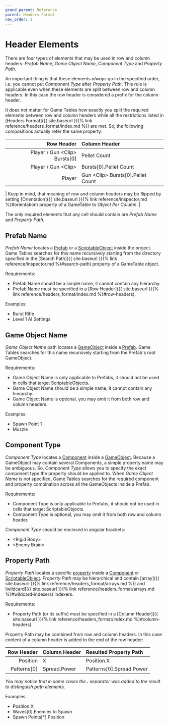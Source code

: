 ```yaml
---
grand_parent: Reference
parent: Headers Format
nav_order: 1
---
```

# Header Elements

There are four types of elements that may be used in row and column headers: *Prefab Name*, *Game Object Name*, *Component Type* and *Property Path*.

An important thing is that these elements *always* go in the specified order, i.e. you cannot put *Component Type* after *Property Path*. This rule is applicable even when these elements are split between row and column headers. In this case the row header is considered a prefix for the column header.

It does not matter for Game Tables how exactly you split the required elements between row and column headers while all the restrictions listed in [Headers Format]({{ site.baseurl }}{% link reference/headers_format/index.md %}) are met. So, the following compositions actually refer the same property:

| Row Header                      | Column Header                       |
|--------------------------------:|:------------------------------------|
| Player / Gun \<Clip\> Bursts[0] | Pellet Count                        |
| Player / Gun \<Clip\>           | Bursts[0].Pellet Count              |
| Player                          | Gun \<Clip\> Bursts[0].Pellet Count |

| Keep in mind, that meaning of row and column headers may be flipped by setting [Orientation]({{ site.baseurl }}{% link reference/inspector.md %}#orientation) property of a GameTable to *Object Per Column*. |

The only required elements that any cell should contain are *Prefab Name* and *Property Path*.

## Prefab Name

*Prefab Name* locates a [Prefab](https://docs.unity3d.com/Manual/Prefabs.html) or a [ScriptableObject](https://docs.unity3d.com/Manual/class-ScriptableObject.html) inside the project. Game Tables searches for this name recursively starting from the directory specified in the [Search Path]({{ site.baseurl }}{% link reference/inspector.md %}#search-path) property of a GameTable object.

Requirements:
- Prefab Name should be a simple name, it cannot contain any hierarchy.
- Prefab Name must be specified in a [Row Header]({{ site.baseurl }}{% link reference/headers_format/index.md %}#row-headers).

Examples:
* Burst Rifle
* Level 1 AI Settings

## Game Object Name

*Game Object Name* path locates a [GameObject](https://docs.unity3d.com/Manual/GameObjects.html) inside a [Prefab](https://docs.unity3d.com/Manual/Prefabs.html). Game Tables searches for this name recursively starting from the Prefab's root GameObject.

Requirements:
- Game Object Name is only applicable to Prefabs, it should not be used in cells that target ScriptableObjects.
- Game Object Name should be a simple name, it cannot contain any hierarchy.
- Game Object Name is optional, you may omit it from both row and column headers.

Examples:
* Spawn Point 1
* Muzzle

## Component Type

*Component Type* locates a [Component](https://docs.unity3d.com/Manual/Components.html) inside a [GameObject](https://docs.unity3d.com/Manual/GameObjects.html). Because a GameObject may contain several Components, a simple property name may be ambiguous. So, *Component Type* allows you to specify the exact component type the property should be applied to. When *Game Object Name* is not specified, Game Tables searches for the required component and property combination across all the GameObjects inside a Prefab.

Requirements:
- Component Type is only applicable to Prefabs, it should not be used in cells that target ScriptableObjects.
- Component Type is optional, you may omit it from both row and column header.

*Component Type* should be enclosed in angular brackets:
* \<Rigid Body\>
* \<Enemy Brain\>

## Property Path

*Property Path* locates a specific [property](https://docs.unity3d.com/Manual/EditingValueProperties.html) inside a [Component](https://docs.unity3d.com/Manual/Components.html) or [ScriptableObject](https://docs.unity3d.com/Manual/class-ScriptableObject.html). *Property Path* may be hierarchical and contain [array]({{ site.baseurl }}{% link reference/headers_format/arrays.md %}) and [wildcard]({{ site.baseurl }}{% link reference/headers_format/arrays.md %}#wildcard-indexers) indexers.

Requirements:
- Property Path (or its suffix) must be specified in a [Column Header]({{ site.baseurl }}{% link reference/headers_format/index.md %}#column-headers).

Property Path may be combined from row and column headers. In this case content of a column header is added to the end of the row header:

| Row Header    | Column Header | Resulted Property Path
|--------------:|:--------------|:------------------------
| Position      | X             | Position.X
| Patterns[0]   | Spread.Power  | Patterns[0].Spread.Power

*You may notice that in some cases the **.** separator was added to the result to distinguish path elements.*

Examples:
* Position.X
* Waves[0].Enemies to Spawn
* Spawn Points[*].Position
